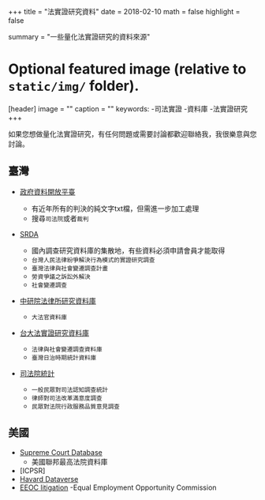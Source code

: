 +++
title = "法實證研究資料"
date = 2018-02-10
math = false
highlight = false

summary = "一些量化法實證研究的資料來源"
# Optional featured image (relative to `static/img/` folder).
[header]
image = ""
caption = ""
keywords:
 -司法實證
 -資料庫
 -法實證研究
+++

如果您想做量化法實證研究，有任何問題或需要討論都歡迎聯絡我，我很樂意與您討論。

## 臺灣

- [政府資料開放平臺](https://data.gov.tw)
	- 有近年所有的判決的純文字txt檔，但需進一步加工處理
	- 搜尋`司法院`或者`裁判`

- [SRDA](https://srda.sinica.edu.tw)
	- 國內調查研究資料庫的集散地，有些資料必須申請會員才能取得
	- `台灣人民法律紛爭解決行為模式的實證研究調查`
	- `臺灣法律與社會變遷調查計畫`
	- `勞資爭議之訴訟外解決`
	- `社會變遷調查`

- [中研院法律所研究資料庫](http://els.iias.sinica.edu.tw/datasets/)
	- `大法官資料庫`	

- [台大法實證研究資料庫](http://tadels.law.ntu.edu.tw)
	- `法律與社會變遷調查資料庫`
	- `臺灣日治時期統計資料庫`

- [司法院統計](http://www.judicial.gov.tw/juds/)
	- `一般民眾對司法認知調查統計`
	- `律師對司法改革滿意度調查`
	- `民眾對法院行政服務品質意見調查`


## 美國

- [Supreme Court Database](http://scdb.wustl.edu)
	- 美國聯邦最高法院資料庫
- [ICPSR]
- [Havard Dataverse](https://dataverse.harvard.edu)
- [EEOC litigation](http://eeoclitigation.wustl.edu)
	-Equal Employment Opportunity Commission 
